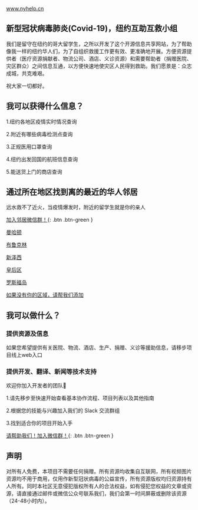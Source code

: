 www.nyhelp.cn

## 新型冠状病毒肺炎(Covid-19)，纽约互助互救小组
我们是留守在纽约的哥大留学生，之所以开发了这个开源信息共享网站，为了帮助像我一样的纽约华人们，为了自组织救援工作更有效、更准确地开展。方便资源提供者（医疗资源捐献者、物流公司、酒店、义诊资源）和需要帮助者（捐赠医院、灾区群众）之间信息互通，以方便快速地使灾区人民得到救助。我们愿景是：众志成城，共克难艰。

祝大家一切都好。

## 我可以获得什么信息？

1.纽约各地区疫情实时情况查询

2.附近有哪些病毒检测点查询

3.正规医用口罩查询

4.纽约出发回国的航班信息查询

5.能送货上门的商店查询

## 通过所在地区找到离的最近的华人邻居

远水救不了近火，当疫情爆发时，附近的留学生就是你的亲人

[加入邻居微信群！](https://www..com/groups/coronawhatnow/){: .btn .btn-green }

[曼哈顿](usa/california/bayarea/bayarea.html)

[布鲁克林](usa/washington/seattle/seattle.html)

[新泽西](usa/washington/seattle/seattle.html)

[皇后区](usa/washington/seattle/seattle.html)

[罗斯福岛](usa/washington/seattle/seattle.html)

[如果没有你的区域，请帮我们添加](https://www..com/groups/coronawhatnow/)

## 我可以做什么？
### 提供资源及信息
如果您希望提供有关医院、物流、酒店、生产、捐赠、义诊等援助信息，请移步项目线上web入口

### 提供开发、翻译、新闻等技术支持
欢迎你加入开发者的团队👏

1.请先移步至快速开始查看基本协作流程、项目列表以及其他指南

2.根据您的技能与兴趣加入我们的 Slack 交流群组

3.找到适合你的项目开始入手

[请帮助我们！加入微信群！](https://www..com/groups/coronawhatnow/){: .btn .btn-green }

## 声明
对所有人免费，本项目不需要任何捐赠。所有资源均收集自互联网，所有视频图片资源均不用于商用，仅用作新型冠状病毒的公益宣传，所有资源版权均归资源持有人所有。同时本社区无意侵犯版权所有人的合法权益，如有侵犯您权益的文章或资源，请直接通过邮件或微信公众号联系我们，我们会第一时间屏蔽或删除该资源（24-48小时内）。
